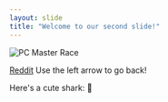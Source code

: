 ```yaml
---
layout: slide
title: "Welcome to our second slide!"
---
```

![PC Master Race](https://cdn.mos.cms.futurecdn.net/b31c4ced285e73f40c884d009c5a7da6-650-80.png)

[Reddit](http://reddit.com)
Use the left arrow to go back!

Here's a cute shark: :shark:
